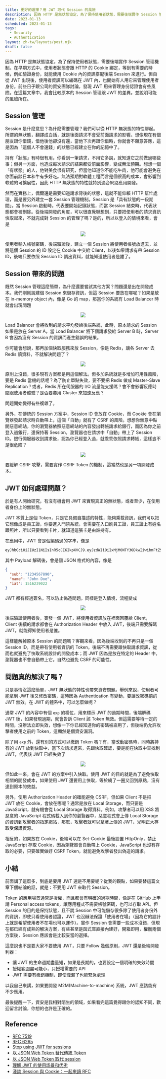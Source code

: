 ```yaml
---
title: 更好的選擇？用 JWT 取代 Session 的風險
description: 因為 HTTP 是無狀態協定，為了保持使用者狀態，需要後端實作 Session 管理機制。在早期方式中，使用者狀態會跟 HTTP 的 Cookie 綁定，等到有需要的時候，例如驗證身份，就能使用 Cookie 內的資訊搭配後端 Session 來進行。但自從 JWT 出現後，使用者資訊可以編碼在 JWT 內，也開始有人用它來管理使用者身份。前些日子跟公司的資安團隊討論，發現 JWT 用來管理身份認證會有些風險。在這篇文章中，我會比較原本的 Session 管理跟 JWT 的差異，並說明可能的風險所在。...
date: 2023-01-13
scheduled: 2023-01-13
tags:
  - Security
  - Authentication
layout: zh-tw/layouts/post.njk
draft: false
---
```


因為 HTTP 是無狀態協定，為了保持使用者狀態，需要後端實作 Session 管理機制。在早期方式中，使用者狀態會跟 HTTP 的 Cookie 綁定，等到有需要的時候，例如驗證身份，就能使用 Cookie 內的資訊搭配後端 Session 來進行。但自從 JWT 出現後，使用者資訊可以編碼在 JWT 內，也開始有人用它來管理使用者身份。前些日子跟公司的資安團隊討論，發現 JWT 用來管理身份認證會有些風險。在這篇文章中，我會比較原本的 Session 管理跟 JWT 的差異，並說明可能的風險所在。

## Session 管理

Session 是什麼意思？為什麼需要管理？我們可以從 HTTP 無狀態的特性聊起。所謂的無狀態，翻譯成白話，就是後面請求不會受前面請求的影響。想像現在有個朋友跟你借錢，借他後他卻沒有還，當他下次再跟你借時，你就會不願意答應，這是因為「這個人不會還錢」的狀態已經建立在你的記憶中了。

持有「狀態」有時很有用，你看到一筆請求，不用它多說，就知道它之前做過哪些事；但另一方面，也造成每次請求的結果都受前面影響，變成無法預期。想想一個「有狀態」的人，他對美食很有研究，但當他知道你不能吃牛肉，他可能會避免在你面前談日本和牛有多好吃。無法預期對軟體工程而言是個很高的成本，會影響到軟體的可擴展性，因此 HTTP 無狀態的特性就特別適合網路應用開發。

然而在實務上，偶爾還是需要知道請求背後的狀態，這就不能仰賴 HTTP 幫忙處理，而是要另外建立一套 Session 管理機制。Session 是「具有狀態的一段期間」，當 Session 啟動時，代表要開始記錄狀態，而當 Session 結束時，代表狀態都會被刪除。從後端開發的角度，可以很直覺聯想到，只要把使用者的請求資訊快取起來，不就完成對 Session 的管理了嗎？是的，所以以登入的情境來看，會是

<p align="center">
  <img src="/img/posts/2023/jwt-vs-session/session-1.png" />
</p>

使用者輸入帳號密碼，後端驗證後，建立一個 Session 將使用者帳號放進去，並將這個 Session 的 ID 設定在 Cookie 中交給 Client，以後如果請求有帶 Session ID，後端只要依照 Session ID 調出資料，就能知道使用者是誰了。

## Session 帶來的問題

既然 Session 管理這麼簡單，為什麼還要嘗試其他方案？問題還是出在開發成本。我們剛剛說建個 Session 來儲存資訊，但這 Session 要放在哪呢？如果是放在 in-memory object 內，像是 Go 的 map，那當你的系統有 Load Balancer 時就會出現問題

<p align="center">
  <img src="/img/posts/2023/jwt-vs-session/load-balancer.png" />
</p>

Load Balancer 會將收到的請求平均發給後端系統，此時，原本請求的 Session 如果是放在 Server A，當 Load Balancer 將下個請求發給 Server B 時，Server B 會因為沒有 Session 的資訊而產生錯誤的結果。

你可能會想說，那再加個快取服務來放 Session，像是 Redis，讓各 Server 去 Redis 讀資料，不就解決問題了？

<p align="center">
  <img src="/img/posts/2023/jwt-vs-session/load-balancer-2.png" />
</p>

原則上沒錯，很多現有方案都是用這個解法。但多加系統就是多增加可用性風險，要是 Redis 當機的話呢？為了防止單點失效，要不要把 Redis 做成 Master-Slave Replication？或者，Redis 所在伺服器的 I/O 流量能支援嗎？會不會影響反應時間跟使用者體驗？是否要套用 Cluster 來加速反應？

問題開始變得有些複雜了。

另外，在傳統的 Session 方案中，Session ID 會放在 Cookie，而 Cookie 會在瀏覽器發起請求時自動帶上，這個「自動」就有了 CSRF 的風險。想想你無意中點開惡意網站，你的瀏覽器依照惡意網站的內容發出轉帳請求給銀行，而因為你之前登入過銀行，還保持著 Session，瀏覽器也在請求中「自動」帶上了 Session ID。銀行伺服器收到請求後，認為你已經登入過，就乖乖依照請求轉帳，這樣豈不是很危險？

<p align="center">
  <img src="/img/posts/2023/jwt-vs-session/csrf-attack.png" />
</p>

要緩解 CSRF 攻擊，需要實作 CSRF Token 的機制，這當然也是另一項開發成本。

## JWT 如何處理問題？

於是有人開始研究，有沒有機會用 JWT 來實現真正的無狀態，或者至少，在使用者身份上的無狀態。

JWT 本質上是個 Token，只是它具備自描述的特性，能夠乘載資訊，我們可以把它想像成是員工證，你要進入門禁系統，會需要在入口刷員工證，員工證上有姓名跟照片，所以只要看到卡片，就知道這張卡是由誰持有。

在應用中，JWT 會是個編碼過的字串，像是

```bash
eyJhbGciOiJIUzI1NiIsInR5cCI6IkpXVCJ9.eyJzdWIiOiIxMjM0NTY3ODkwIiwibmFtZSI6IkpvaG4gRG9lIiwiaWF0IjoxNTE2MjM5MDIyfQ.SflKxwRJSMeKKF2QT4fwpMeJf36POk6yJV_adQssw5c
```

其中 Payload 解碼後，會是個 JSON 格式的內容，像是

```json
{
  "sub": "1234567890",
  "name": "John Doe",
  "iat": 1516239022
}
```

JWT 都有經過簽名，可以防止偽造問題。同樣是登入情境，流程變成

<p align="center">
  <img src="/img/posts/2023/jwt-vs-session/session-2.png" />
</p>

後端驗證使用者後，簽發一個 JWT，將使用者資訊放在裡面回覆給 Client，Client 後續的請求都會在 Authorization Header 中放入 JWT，後端只需要解碼 JWT，就能得知使用者是誰。

這樣能解掉原本 Session 的問題嗎？客觀來看，因為後端收到的不再只是一個 Session ID，而是帶有使用者資訊的 Token，後端不再需要跟快取請求資訊，從而也就避免了快取系統設計的開發成本；而 JWT 因為是放在特定的 Header 中，瀏覽器也不會自動帶上它，自然也避免 CSRF 的可能性。

## 問題真的解決了嗎？

只是事情沒這麼簡單，JWT 無狀態的特性也帶來資安問題。舉例來說，使用者可能拿到 JWT 後又修改密碼，這時因為 Authentication 有變動，要讓改密碼前的 JWT 無效。在 JWT 的體系中，可以怎麼做呢？

通常 JWT 的內容中有個 `exp` 的欄位，用來標示 JWT 的過期時間，後端解碼 JWT 後，如果發現過期，就會告訴 Client 該 Token 無效。但這需要等待一定的時間，沒辦法立即失效，想像一下你已經知道你的密碼被盜用了，但後端仍允許攻擊者使用之前的 Token，這顯然是個資安漏洞。

除了用 `exp` 外，還有別的方式可以撤銷 Token 嗎？有，當改動密碼時，同時將持有的 JWT 放到快取中，當下次請求進來，先跟快取確認，要是能在快取中查找到 JWT，代表該 JWT 已經失效了

<p align="center">
  <img src="/img/posts/2023/jwt-vs-session/session-3.png" />
</p>

但如此一來，會在 JWT 的方案中引入快取。使用 JWT 的目的就是為了避免快取相關的開發成本，如果使用 JWT 還要用上快取，等於繞了一圈又回到原點，沒有達到原本的效益。

另外，使用 Authorization Header 的確能避免 CSRF，但如果 Client 不是把 JWT 放在 Cookie，會放在哪呢？通常是放在 Local Storage，而只要是 JavaScript，就有機會從 Local Storage 取得資料。例如，攻擊者可以用 XSS 將惡意的 JavaScript 程式碼載入到你的瀏覽器中，惡意程式會上傳 Local Storage 的資訊到攻擊者的指定網站，那麼，攻擊者就可以拿著上傳的 JWT，光明正大存取受保護資源。

相反的，如果放在 Cookie，後端可以在 Set-Cookie 最後設置 HttpOnly，禁止 JavaScript 存取 Cookie，因為瀏覽器會自動帶上 Cookie，JavaScript 也沒有存取的必要，只要確實做好 CSRF Token，就能避免攻擊者發出偽造的請求。

## 小結

前面講了這麼多，到底是要用 JWT 還是不用要呢？從我的觀點，如果要替這篇文章下個結論的話，就是：不要用 JWT 來取代 Session。

Token 的應用場景通常是授權，而且都會有明確的過期時間，像是在 GitHub 上申請 Personal access tokens，讓應用程式不需要帳號密碼，也可以存取 API。但 Session 的目的是保持狀態，且不說 Session 中可能儲存很多除了使用者身份外的資訊，即使只看使用者認證，JWT 也沒辦法保證「使用者在場」（因為它的設計上就是希望使用者不在場也可以運作）。實作 Session 會需要一些成本沒錯，但現在都已經有成熟的解決方案，有些甚至是函式庫直接內建好，開箱即用，權衡兩個方案後，Session 應該會是比較妥當的選擇。

這麼說也不是要大家不要使用 JWT，只要 Follow 幾個原則，JWT 還是後端開發利器：

- 讓 JWT 的生命週期盡量短，如果是長期的，也要設定一個明確的失效時間
- 授權範圍盡可能小，只授權需要的 API
- JWT 需要有撤銷機制，即使洩漏了也能緊急處理

以我自己來講，如果要開發 M2M(Machine-to-machine) 系統，JWT 應該能有不少應用。

最後提醒一下，資安是我相對陌生的領域，如果看完這篇覺得跟你的認知不同，歡迎留言討論，你想的也許是正確的。

## Reference

- [RFC 7519](https://www.rfc-editor.org/rfc/rfc7519)
- [RFC 6265](https://www.rfc-editor.org/rfc/rfc6265)
- [Stop using JWT for sessions](http://cryto.net/~joepie91/blog/2016/06/13/stop-using-jwt-for-sessions/)
- [以 JSON Web Token 替代傳統 Token](https://yami.io/jwt/)
- [以 JSON Web Token 取代 session](https://medium.com/@leon740727/%E4%BB%A5-json-web-token-%E5%8F%96%E4%BB%A3-session-bae47556dde2)
- [理解 JWT 的使用场景和优劣](https://www.cnkirito.moe/jwt-learn-3/)
- [淺談 Session 與 Cookie：一起來讀 RFC](https://blog.huli.tw/2019/08/09/session-and-cookie-part2/)

